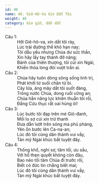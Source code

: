 ```yaml
---
id: 46
name: 46. Giê-Hô-Va Xin Dắt Tôi
weight: 46
category: Gìn giữ, dẫn dắt
---
```

<dl><dt>Câu 1:</dt><dd data-verse="1">Hỡi Giê-hô-va, xin dắt tôi rày, <br/>Lúc trải đường thế khô hạn nay; <br/>Tôi dẫu yếu nhưng Chúa dư sức thần, <br/>Xin hãy lấy tay thánh đỡ nâng; <br/>Bánh của thiên thượng, tôi cúi xin Ngài, <br/>Khiến thỏa lòng đói vượt trần ai. </dd><dt>Câu 2:</dt><dd data-verse="2">Chúa hãy tuôn dòng sông sống linh trị, <br/>Phát khởi từ suối chân từ bi. <br/>Cây lửa, áng mây dắt tôi suốt đàng, <br/>Trông nước Chúa, dong ruổi vững an; <br/>Chúa hẳn năng lực khiên thuẫn tôi rồi, <br/>Đấng Cứu thục rất oai hùng ôi! </dd><dt>Câu 3:</dt><dd data-verse="3">Lúc bước tôi đạp trên mé Giô-đanh, <br/>Mối lo sợ cúi xin trừ thanh <br/>Đưa dẫn lướt trên sóng ma phũ phàng, <br/>Yên ổn bước lên Ca-na-an; <br/>Lúc đó tôi cùng dân thánh vui vầy, <br/>Tán mỹ Ngài khúc bất tuyệt đây. </dd><dt>Câu 4:</dt><dd data-verse="4">Thống khổ, nghi sợ, tăm tối, ưu sầu, <br/>Với hổ thẹn quyết không còn đâu, <br/>Bao nẻo tối tăm Chúa đi trước rồi, <br/>Biết có đức tin chẳng biết mai; <br/>Lúc đó tôi cùng dân thánh vui vầy, <br/>Tán mỹ Ngài khúc bất tuyệt đây. </dd></dl>
